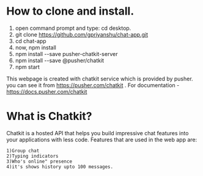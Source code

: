 # How to clone and install.
1) open command prompt and type: cd desktop.
2) git clone https://github.com/gpriyanshu/chat-app.git
3) cd chat-app
4) now, npm install
5) npm install --save pusher-chatkit-server
6) npm install --save @pusher/chatkit
7) npm start

This webpage is created with chatkit service which is provided by pusher. you can see it from https://pusher.com/chatkit . 
For documentation - https://docs.pusher.com/chatkit
# What is Chatkit?
Chatkit is a hosted API that helps you build impressive chat features into your applications with less code. 
Features that are used in the web app are:

    1)Group chat
    2)Typing indicators
    3)Who's online" presence
    4)it's shows history upto 100 messages.



